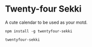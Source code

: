 # Twenty-four Sekki

A cute calendar to be used as your motd.

`npm install -g twentyfour-sekki`

`twentyfour-sekki`
